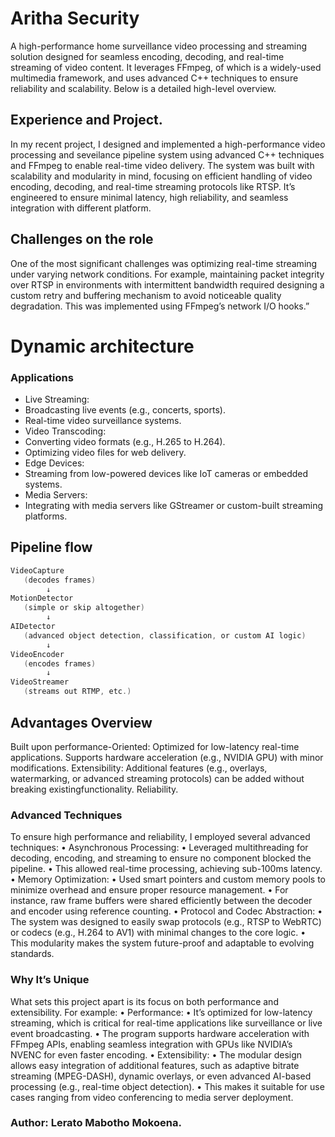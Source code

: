 # Aritha Security
 A high-performance home surveillance video processing and streaming solution designed for seamless encoding, decoding, and real-time streaming of video content. It leverages FFmpeg,  of which is a widely-used multimedia framework, and uses advanced C++ techniques to ensure reliability and scalability. Below is a detailed high-level overview.

 ## Experience and Project. 
 In my recent project, I designed and implemented a high-performance video processing and seveilance pipeline system using advanced C++ techniques and FFmpeg to enable real-time video delivery. The system was built with scalability and modularity in mind, focusing on efficient handling of video encoding, decoding, and real-time streaming protocols like RTSP. It’s engineered to ensure minimal latency, high reliability, and seamless integration with different platform.

## Challenges on the role

One of the most significant challenges was optimizing real-time streaming under varying network conditions. For example, maintaining packet integrity over RTSP in environments with intermittent bandwidth required designing a custom retry and buffering mechanism to avoid noticeable quality degradation. This was implemented using FFmpeg’s network I/O hooks.”

 # Dynamic architecture

 ### Applications
- Live Streaming:
- Broadcasting live events (e.g., concerts, sports).
- Real-time video surveillance systems.
- Video Transcoding:
- Converting video formats (e.g., H.265 to H.264).
- Optimizing video files for web delivery.
- Edge Devices:
- Streaming from low-powered devices like IoT cameras or embedded systems.
- Media Servers:
- Integrating with media servers like GStreamer or custom-built streaming platforms.

## Pipeline flow 

``` c
VideoCapture
   (decodes frames)
        ↓
MotionDetector
   (simple or skip altogether)
        ↓
AIDetector
   (advanced object detection, classification, or custom AI logic)
        ↓
VideoEncoder
   (encodes frames)
        ↓
VideoStreamer
   (streams out RTMP, etc.)
```


## Advantages Overview

Built upon performance-Oriented:
Optimized for low-latency real-time applications.
Supports hardware acceleration (e.g., NVIDIA GPU) with minor modifications.
Extensibility:
Additional features (e.g., overlays, watermarking, or advanced streaming protocols) can be added without breaking existingfunctionality.
Reliability.


### Advanced Techniques

To ensure high performance and reliability, I employed several advanced techniques:
	•	Asynchronous Processing:
	•	Leveraged multithreading for decoding, encoding, and streaming to ensure no component blocked the pipeline.
	•	This allowed real-time processing, achieving sub-100ms latency.
	•	Memory Optimization:
	•	Used smart pointers and custom memory pools to minimize overhead and ensure proper resource management.
	•	For instance, raw frame buffers were shared efficiently between the decoder and encoder using reference counting.
	•	Protocol and Codec Abstraction:
	•	The system was designed to easily swap protocols (e.g., RTSP to WebRTC) or codecs (e.g., H.264 to AV1) with minimal changes to the core logic.
	•	This modularity makes the system future-proof and adaptable to evolving standards.

### Why It’s Unique

What sets this project apart is its focus on both performance and extensibility. For example:
	•	Performance:
	•	It’s optimized for low-latency streaming, which is critical for real-time applications like surveillance or live event broadcasting.
	•	The program supports hardware acceleration with FFmpeg APIs, enabling seamless integration with GPUs like NVIDIA’s NVENC for even faster encoding.
	•	Extensibility:
	•	The modular design allows easy integration of additional features, such as adaptive bitrate streaming (MPEG-DASH), dynamic overlays, or even advanced AI-based processing (e.g., real-time object detection).
	•	This makes it suitable for use cases ranging from video conferencing to media server deployment.


   

### Author: Lerato Mabotho Mokoena. 
